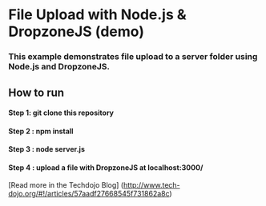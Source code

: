 # File Upload with Node.js & DropzoneJS (demo)

### This example demonstrates file upload to a server folder using Node.js and DropzoneJS.
## How to run
#### Step 1: git clone this repository
#### Step 2 : npm install
#### Step 3 : node server.js
#### Step 4 : upload a file with DropzoneJS at localhost:3000/

[Read more in the Techdojo Blog] (http://www.tech-dojo.org/#!/articles/57aadf27668545f731862a8c)
